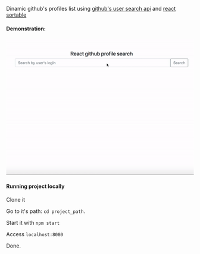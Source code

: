  
Dinamic github's profiles list using [github's user search api]("https://developer.github.com/v3/users/#get-a-single-user") and [react sortable ]("https://github.com/clauderic/react-sortable-hoc") 

#### Demonstration:

![demonstration](https://github.com/AldoCid/react-githubprofile-dnd/blob/master/demo.gif?raw=true)

#### Running project locally
 Clone it
 
 Go to it's path:
 `cd project_path`.
 
 Start it with 
 `npm start`
 
  Access 
 `localhost:8080` 
 
  Done.
 

